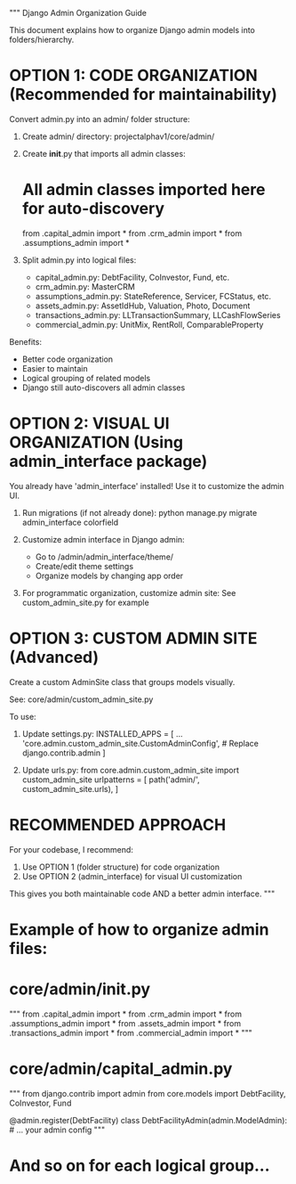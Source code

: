 """
Django Admin Organization Guide

This document explains how to organize Django admin models into folders/hierarchy.

OPTION 1: CODE ORGANIZATION (Recommended for maintainability)
============================================================

Convert admin.py into an admin/ folder structure:

1. Create admin/ directory:
   projectalphav1/core/admin/
   
2. Create __init__.py that imports all admin classes:
   # All admin classes imported here for auto-discovery
   from .capital_admin import *
   from .crm_admin import *
   from .assumptions_admin import *

3. Split admin.py into logical files:
   - capital_admin.py: DebtFacility, CoInvestor, Fund, etc.
   - crm_admin.py: MasterCRM
   - assumptions_admin.py: StateReference, Servicer, FCStatus, etc.
   - assets_admin.py: AssetIdHub, Valuation, Photo, Document
   - transactions_admin.py: LLTransactionSummary, LLCashFlowSeries
   - commercial_admin.py: UnitMix, RentRoll, ComparableProperty

Benefits:
- Better code organization
- Easier to maintain
- Logical grouping of related models
- Django still auto-discovers all admin classes

OPTION 2: VISUAL UI ORGANIZATION (Using admin_interface package)
==================================================================

You already have 'admin_interface' installed! Use it to customize the admin UI.

1. Run migrations (if not already done):
   python manage.py migrate admin_interface colorfield

2. Customize admin interface in Django admin:
   - Go to /admin/admin_interface/theme/
   - Create/edit theme settings
   - Organize models by changing app order

3. For programmatic organization, customize admin site:
   See custom_admin_site.py for example

OPTION 3: CUSTOM ADMIN SITE (Advanced)
======================================

Create a custom AdminSite class that groups models visually.

See: core/admin/custom_admin_site.py

To use:
1. Update settings.py:
   INSTALLED_APPS = [
       ...
       'core.admin.custom_admin_site.CustomAdminConfig',  # Replace django.contrib.admin
   ]

2. Update urls.py:
   from core.admin.custom_admin_site import custom_admin_site
   urlpatterns = [
       path('admin/', custom_admin_site.urls),
   ]

RECOMMENDED APPROACH
====================

For your codebase, I recommend:
1. Use OPTION 1 (folder structure) for code organization
2. Use OPTION 2 (admin_interface) for visual UI customization

This gives you both maintainable code AND a better admin interface.
"""

# Example of how to organize admin files:

# core/admin/__init__.py
"""
from .capital_admin import *
from .crm_admin import *
from .assumptions_admin import *
from .assets_admin import *
from .transactions_admin import *
from .commercial_admin import *
"""

# core/admin/capital_admin.py
"""
from django.contrib import admin
from core.models import DebtFacility, CoInvestor, Fund

@admin.register(DebtFacility)
class DebtFacilityAdmin(admin.ModelAdmin):
    # ... your admin config
"""

# And so on for each logical group...

